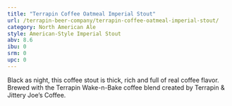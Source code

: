 ```yaml
---
title: "Terrapin Coffee Oatmeal Imperial Stout"
url: /terrapin-beer-company/terrapin-coffee-oatmeal-imperial-stout/
category: North American Ale
style: American-Style Imperial Stout
abv: 8.6
ibu: 0
srm: 0
upc: 0
---
```

Black as night, this coffee stout is thick, rich and full of real coffee flavor. Brewed with the Terrapin Wake-n-Bake coffee blend created by Terrapin & Jittery Joe’s Coffee.
